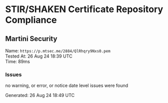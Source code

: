# STIR/SHAKEN Certificate Repository Compliance

## Martini Security

Name: `https://p.mtsec.me/2884/QlRhqry9Nxs0.pem`\
Tested At: 26 Aug 24 18:39 UTC\
Time: 89ms

### Issues

no warning, or error, or notice date level issues were found

Generated: 26 Aug 24 18:49 UTC